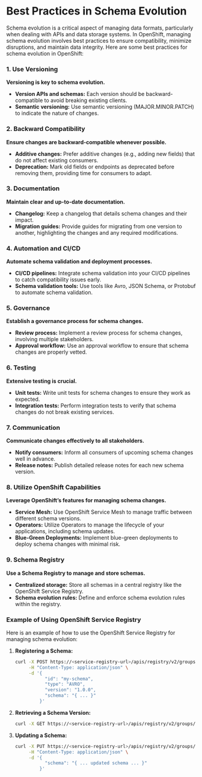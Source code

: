 # Best Practices in Schema Evolution

Schema evolution is a critical aspect of managing data formats, particularly when dealing with APIs and data storage systems. In OpenShift, managing schema evolution involves best practices to ensure compatibility, minimize disruptions, and maintain data integrity. Here are some best practices for schema evolution in OpenShift:

### 1. Use Versioning
**Versioning is key to schema evolution.**
- **Version APIs and schemas:** Each version should be backward-compatible to avoid breaking existing clients.
- **Semantic versioning:** Use semantic versioning (MAJOR.MINOR.PATCH) to indicate the nature of changes.

### 2. Backward Compatibility
**Ensure changes are backward-compatible whenever possible.**
- **Additive changes:** Prefer additive changes (e.g., adding new fields) that do not affect existing consumers.
- **Deprecation:** Mark old fields or endpoints as deprecated before removing them, providing time for consumers to adapt.

### 3. Documentation
**Maintain clear and up-to-date documentation.**
- **Changelog:** Keep a changelog that details schema changes and their impact.
- **Migration guides:** Provide guides for migrating from one version to another, highlighting the changes and any required modifications.

### 4. Automation and CI/CD
**Automate schema validation and deployment processes.**
- **CI/CD pipelines:** Integrate schema validation into your CI/CD pipelines to catch compatibility issues early.
- **Schema validation tools:** Use tools like Avro, JSON Schema, or Protobuf to automate schema validation.

### 5. Governance
**Establish a governance process for schema changes.**
- **Review process:** Implement a review process for schema changes, involving multiple stakeholders.
- **Approval workflow:** Use an approval workflow to ensure that schema changes are properly vetted.

### 6. Testing
**Extensive testing is crucial.**
- **Unit tests:** Write unit tests for schema changes to ensure they work as expected.
- **Integration tests:** Perform integration tests to verify that schema changes do not break existing services.

### 7. Communication
**Communicate changes effectively to all stakeholders.**
- **Notify consumers:** Inform all consumers of upcoming schema changes well in advance.
- **Release notes:** Publish detailed release notes for each new schema version.

### 8. Utilize OpenShift Capabilities
**Leverage OpenShift’s features for managing schema changes.**
- **Service Mesh:** Use OpenShift Service Mesh to manage traffic between different schema versions.
- **Operators:** Utilize Operators to manage the lifecycle of your applications, including schema updates.
- **Blue-Green Deployments:** Implement blue-green deployments to deploy schema changes with minimal risk.

### 9. Schema Registry
**Use a Schema Registry to manage and store schemas.**
- **Centralized storage:** Store all schemas in a central registry like the OpenShift Service Registry.
- **Schema evolution rules:** Define and enforce schema evolution rules within the registry.

### Example of Using OpenShift Service Registry
Here is an example of how to use the OpenShift Service Registry for managing schema evolution:

1. **Registering a Schema:**
   ```sh
   curl -X POST https://<service-registry-url>/apis/registry/v2/groups/default/artifacts \
        -H "Content-Type: application/json" \
        -d '{
              "id": "my-schema",
              "type": "AVRO",
              "version": "1.0.0",
              "schema": "{ ... }"
            }'
   ```

2. **Retrieving a Schema Version:**
   ```sh
   curl -X GET https://<service-registry-url>/apis/registry/v2/groups/default/artifacts/my-schema/versions/1.0.0
   ```

3. **Updating a Schema:**
   ```sh
   curl -X PUT https://<service-registry-url>/apis/registry/v2/groups/default/artifacts/my-schema/versions/1.1.0 \
        -H "Content-Type: application/json" \
        -d '{
              "schema": "{ ... updated schema ... }"
            }'
   ```
